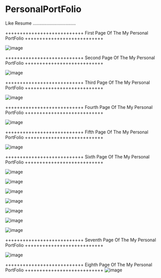 # PersonalPortFolio
Like  Resume ..................................

+++++++++++++++++++++++++++   First Page Of The My Personal PortFolio +++++++++++++++++++++++++++

![image](https://user-images.githubusercontent.com/62325742/230891687-bb0f7840-f9b0-4b53-b2a8-b5fd0ca6063c.png)



+++++++++++++++++++++++++++   Second  Page Of The My Personal PortFolio +++++++++++++++++++++++++++


![image](https://user-images.githubusercontent.com/62325742/230891954-94f1d276-8ab0-443c-a26e-2ecd40766eba.png)


+++++++++++++++++++++++++++   Third Page Of The My Personal PortFolio +++++++++++++++++++++++++++

![image](https://user-images.githubusercontent.com/62325742/230892061-5c191c05-b422-4a01-ab0e-ae7ea22b06d4.png)


+++++++++++++++++++++++++++   Fourth Page Of The My Personal PortFolio +++++++++++++++++++++++++++

![image](https://user-images.githubusercontent.com/62325742/230892147-f54e0e7e-e59f-437b-a6bb-065de0da0ac8.png)

+++++++++++++++++++++++++++   Fifth Page Of The My Personal PortFolio +++++++++++++++++++++++++++


![image](https://user-images.githubusercontent.com/62325742/230892243-ce977ce5-7138-4161-9b94-3fbe184f7ffe.png)

+++++++++++++++++++++++++++   Sixth  Page Of The My Personal PortFolio +++++++++++++++++++++++++++

![image](https://user-images.githubusercontent.com/62325742/230892344-67eef0ee-7084-4616-b02f-4e59592742c5.png)


![image](https://user-images.githubusercontent.com/62325742/230892425-4595a3c4-d788-490b-bc9e-314e975e19d7.png)


![image](https://user-images.githubusercontent.com/62325742/230892380-f13dde7c-947b-4d82-b1d5-276aa85bdb80.png)


![image](https://user-images.githubusercontent.com/62325742/230892469-d4fc4fe7-abb5-47f2-8f60-04f3ac19cfe0.png)


![image](https://user-images.githubusercontent.com/62325742/230892481-e03c43c7-e62d-4bf5-a319-ccba453abc56.png)


![image](https://user-images.githubusercontent.com/62325742/230892499-26f9eac0-aba0-4eb3-9445-dc1d8db8b85e.png)


![image](https://user-images.githubusercontent.com/62325742/230892517-cca27be8-a685-4613-8776-4d9e4d6126b6.png)


+++++++++++++++++++++++++++   Seventh Page Of The My Personal PortFolio +++++++++++++++++++++++++++

![image](https://user-images.githubusercontent.com/62325742/230892582-faa2e461-e933-4f8e-b851-58b81fe98131.png)

+++++++++++++++++++++++++++   Eighth  Page Of The My Personal PortFolio +++++++++++++++++++++++++++
![image](https://user-images.githubusercontent.com/62325742/230894996-6cf58d9e-6bbb-439e-8279-783f3c957665.png)



